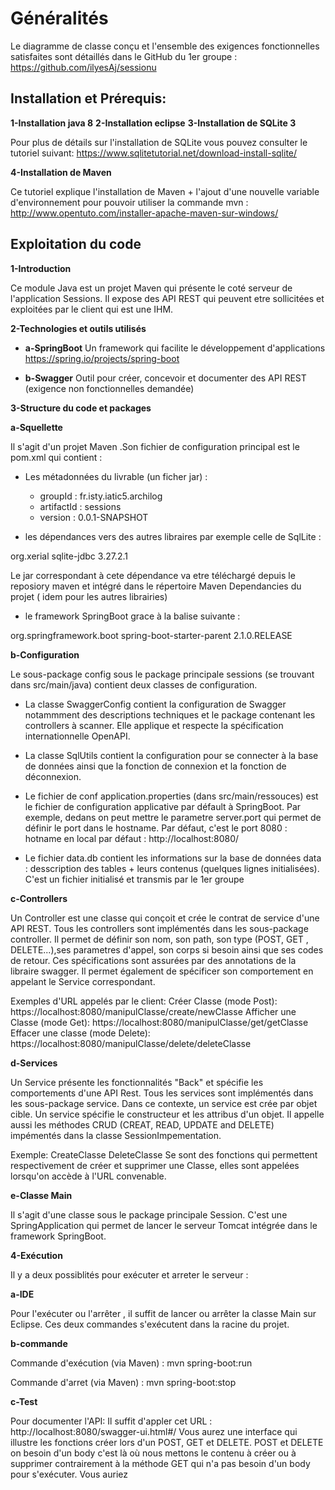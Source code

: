 # Généralités

Le diagramme de classe conçu et l'ensemble des exigences fonctionnelles satisfaites sont détaillés dans le GitHub du 1er groupe :
https://github.com/ilyesAj/sessionu

## Installation et Prérequis:
 
**1-Installation java 8**
**2-Installation eclipse**
**3-Installation de SQLite 3**

Pour plus de détails sur l'installation de SQLite vous pouvez consulter le tutoriel suivant: https://www.sqlitetutorial.net/download-install-sqlite/

**4-Installation de Maven**

Ce tutoriel explique l'installation de Maven + l'ajout d'une nouvelle variable d'environnement pour pouvoir utiliser la commande mvn :
http://www.opentuto.com/installer-apache-maven-sur-windows/



## Exploitation du code

**1-Introduction**

Ce module Java est un projet Maven qui présente le coté serveur de l'application Sessions.
Il expose des API REST qui peuvent etre sollicitées et exploitées par le client qui est une IHM.

**2-Technologies et outils utilisés**

- **a-SpringBoot**
Un framework qui facilite le développement d'applications
https://spring.io/projects/spring-boot

- **b-Swagger**
Outil pour créer, concevoir et documenter des API REST (exigence non fonctionnelles demandée)

**3-Structure du code et packages**

**a-Squellette**

Il s'agit d'un projet Maven .Son fichier de configuration principal est le pom.xml qui contient :
- Les métadonnées du livrable (un ficher jar) :
	* groupId : fr.isty.iatic5.archilog
	* artifactId : sessions
	* version :  0.0.1-SNAPSHOT
	
- les dépendances vers des autres libraires par exemple celle de SqlLite :
<dependency>
	<groupId>org.xerial</groupId>
	<artifactId>sqlite-jdbc</artifactId>
	<version>3.27.2.1</version>
</dependency>

Le jar correspondant à cete dépendance va etre téléchargé depuis le reposiory maven et intégré
dans le répertoire Maven Dependancies du projet ( idem pour les autres librairies)

- le framework SpringBoot grace à la balise suivante :
<parent>
	<groupId>org.springframework.boot</groupId>
	<artifactId>spring-boot-starter-parent</artifactId>
	<version>2.1.0.RELEASE</version>
</parent>

**b-Configuration**

Le sous-package config sous le package principale sessions (se trouvant dans src/main/java) contient deux classes
de configuration.
- La classe SwaggerConfig contient la configuration de Swagger notammment des descriptions techniques et le package
contenant les controllers à scanner.
Elle applique et respecte la spécification internationnelle OpenAPI.

- La classe SqlUtils contient la configuration pour se connecter à la base de données ainsi que la fonction de connexion
et la fonction de déconnexion.

- Le fichier de conf application.properties (dans src/main/ressouces) est le fichier de configuration applicative
par défault à SpringBoot.
Par exemple, dedans on peut mettre le parametre server.port qui permet de définir le port dans le hostname.
Par défaut, c'est le port 8080 : hotname en local par défaut : http://localhost:8080/

- Le fichier data.db contient les informations sur la base de données data : desscription des tables + leurs contenus
(quelques lignes initialisées). C'est un fichier initialisé et transmis par le 1er groupe


**c-Controllers**

Un Controller est une classe qui conçoit et crée le contrat de service d'une API REST.
Tous les controllers sont implémentés dans les sous-package controller.
Il permet de définir son nom, son path, son type (POST, GET , DELETE...),ses parametres d'appel, son corps si besoin ainsi que ses codes de retour.
Ces spécifications sont assurées par des annotations de la libraire swagger.
Il permet également de spécificer son comportement en appelant le Service correspondant.

Exemples d'URL appelés par le client:
Créer Classe (mode Post):	https://localhost:8080/manipulClasse/create/newClasse
Afficher une Classe (mode Get):	https://localhost:8080/manipulClasse/get/getClasse
Effacer une classe (mode Delete):	https://localhost:8080/manipulClasse/delete/deleteClasse

**d-Services**

Un Service présente les fonctionnalités "Back"  et spécifie les comportements d'une API Rest.
Tous les services sont implémentés dans les sous-package service.
Dans ce contexte, un service est crée par objet cible.
Un service spécifie le constructeur et  les attribus d'un objet. Il appelle aussi les méthodes CRUD
(CREAT, READ, UPDATE and DELETE) impémentés dans la classe SessionImpementation.

Exemple:
CreateClasse
DeleteClasse 
Se sont des fonctions qui permettent respectivement de créer et supprimer une Classe, elles sont appelées lorsqu'on accède à l'URL convenable.

**e-Classe Main**

Il s'agit d'une classe sous le package principale Session.
C'est une SpringApplication qui permet de lancer le serveur Tomcat intégrée dans le framework SpringBoot.

**4-Exécution**

Il y a deux possiblités pour exécuter et arreter le serveur :

**a-IDE**

Pour l'exécuter ou l'arrêter , il suffit de lancer ou arrêter la classe Main sur Eclipse. Ces deux commandes s'exécutent dans la racine du projet.

**b-commande**

Commande d'exécution (via Maven) :
mvn spring-boot:run

Commande d'arret (via Maven) :
mvn spring-boot:stop

**c-Test**

Pour documenter l'API: Il suffit d'appler cet URL : http://localhost:8080/swagger-ui.html#/
Vous aurez une interface qui illustre les fonctions créer lors d'un POST, GET et DELETE.
POST et DELETE on besoin d'un body c'est là où nous mettons le contenu à créer ou à supprimer contrairement à la méthode GET qui n'a pas besoin d'un body pour s'exécuter.
Vous auriez

       